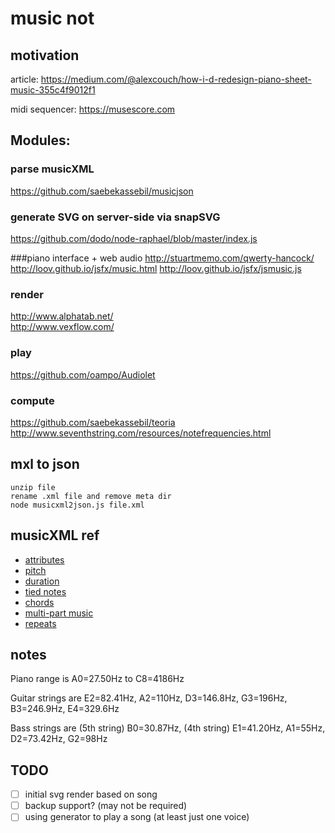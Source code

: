 # music not

## motivation

article:
<https://medium.com/@alexcouch/how-i-d-redesign-piano-sheet-music-355c4f9012f1>

midi sequencer:
<https://musescore.com>



## Modules:

### parse musicXML
<https://github.com/saebekassebil/musicjson>

### generate SVG on server-side via snapSVG  
<https://github.com/dodo/node-raphael/blob/master/index.js>

###piano interface + web audio
<http://stuartmemo.com/qwerty-hancock/>  
<http://loov.github.io/jsfx/music.html> <http://loov.github.io/jsfx/jsmusic.js>

### render
<http://www.alphatab.net/>  
<http://www.vexflow.com/>

### play
<https://github.com/oampo/Audiolet>

### compute
<https://github.com/saebekassebil/teoria>  
<http://www.seventhstring.com/resources/notefrequencies.html>


## mxl to json

	unzip file
	rename .xml file and remove meta dir
	node musicxml2json.js file.xml



## musicXML ref

* [attributes](http://www.musicxml.com/tutorial/the-midi-compatible-part/attributes/)
* [pitch](http://www.musicxml.com/tutorial/the-midi-compatible-part/pitch/)
* [duration](http://www.musicxml.com/tutorial/the-midi-compatible-part/duration/)
* [tied notes](http://www.musicxml.com/tutorial/the-midi-compatible-part/tied-notes/)
* [chords](http://www.musicxml.com/tutorial/the-midi-compatible-part/chords/)
* [multi-part music](http://www.musicxml.com/tutorial/the-midi-compatible-part/multi-part-music/)
* [repeats](http://www.musicxml.com/tutorial/the-midi-compatible-part/repeats/)



## notes

Piano range is A0=27.50Hz to C8=4186Hz

Guitar strings are E2=82.41Hz, A2=110Hz, D3=146.8Hz, G3=196Hz, B3=246.9Hz, E4=329.6Hz

Bass strings are (5th string) B0=30.87Hz, (4th string) E1=41.20Hz, A1=55Hz, D2=73.42Hz, G2=98Hz




## TODO

- [ ] initial svg render based on song
- [ ] backup support? (may not be required)
- [ ] using generator to play a song (at least just one voice)
